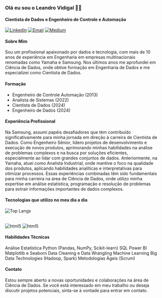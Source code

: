 ### Olá eu sou o Leandro Vidigal 🖐🏻
#### Cientista de Dados e Engenheiro de Controle e Automação
[![Linkedin](https://img.shields.io/badge/LinkedIn-0077B5?style=for-the-badge&logo=linkedin&logoColor=white)](https://www.linkedin.com/in/leandrovidigal)
[![Email](https://img.shields.io/badge/Gmail-D14836?style=for-the-badge&logo=gmail&logoColor=white)](engvidigal@gmail.com)
[![Medium](https://img.shields.io/badge/Medium-12100E?style=for-the-badge&logo=medium&logoColor=white)](https://medium.com/@leandro.vidigal)

#### Sobre Mim
Sou um profissional apaixonado por dados e tecnologia, com mais de 10 anos de experiência em Engenharia em empresas multinacionais renomadas como Yamaha e Samsung. Nos últimos anos me aprofundei em Ciência de Dados, onde obtive formação em Engenharia de Dados e me especializei como Cientista de Dados.

#### Formação
- Engenheiro de Controle Automação (2013)
- Analista de Sistemas (2022)
- Cientista de Dados (2024)
- Engenheiro de Dados (2024)

#### Experiência Profissional
Na Samsung, assumi papéis desafiadores que têm contribuído significativamente para minha jornada em direção à carreira de Cientista de Dados. Como Engenheiro Sênior, lidero projetos de desenvolvimento e execução de novos produtos, aprimorando minhas habilidades na análise de problemas complexos e na busca por soluções eficientes, especialmente ao lidar com grandes conjuntos de dados. Anteriormente, na Yamaha, atuei como Analista Industrial, onde mantive o foco na qualidade dos produtos, aplicando habilidades analíticas e interpretativas para otimizar processos. Essas experiências combinadas têm sido fundamentais para minha carreira na área de Ciência de Dados, onde utilizo minha expertise em análise estatística, programação e resolução de problemas para extrair informações importantes de dados complexos.

#### Tecnologias que utilizo no meu dia a dia
![Top Langs](https://github-readme-stats.vercel.app/api/top-langs/?username=leandroavidigal&hide_progress=true)
<div style="display: inline_block"><br/>
  <img align="center" alt="html5" src="https://img.shields.io/badge/Python-3776AB?style=for-the-badge&logo=python&logoColor=white" />
  <img align="center" alt="html5" src="https://img.shields.io/badge/MySQL-00000F?style=for-the-badge&logo=mysql&logoColor=white" /> 
</div>

#### Habilidades Técnicas
Análise Estatística
Python (Pandas, NumPy, Scikit-learn)
SQL
Power BI
Matplotlib e Seaborn
Data Cleaning e Data Wrangling
Machine Learning
Big Data Technologies (Hadoop, Spark)
Metodologias Ágeis (Scrum)

#### Contato
Estou sempre aberto a novas oportunidades e colaborações na área de Ciência de Dados. Se você está interessado em meu trabalho ou deseja discutir projetos potenciais, sinta-se à vontade para entrar em contato.


